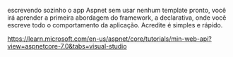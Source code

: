 escrevendo sozinho o app Aspnet sem usar nenhum template pronto, você irá aprender a primeira abordagem do framework, a declarativa, onde você escreve todo o comportamento da aplicação. Acredite é simples e rápido.

https://learn.microsoft.com/en-us/aspnet/core/tutorials/min-web-api?view=aspnetcore-7.0&tabs=visual-studio